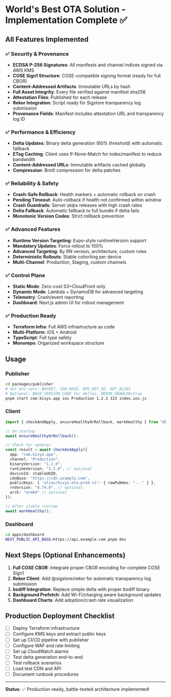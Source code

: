 # World's Best OTA Solution - Implementation Complete ✅

## All Features Implemented

### ✅ Security & Provenance
- **ECDSA P-256 Signatures**: All manifests and channel indices signed via AWS KMS
- **COSE Sign1 Structure**: COSE-compatible signing format (ready for full CBOR)
- **Content-Addressed Artifacts**: Immutable URLs by hash
- **Full Asset Integrity**: Every file verified against manifest sha256
- **Attestation Files**: Published for each release
- **Rekor Integration**: Script ready for Sigstore transparency log submission
- **Provenance Fields**: Manifest includes attestation URL and transparency log ID

### ✅ Performance & Efficiency
- **Delta Updates**: Binary delta generation (60% threshold) with automatic fallback
- **ETag Caching**: Client uses If-None-Match for index/manifest to reduce bandwidth
- **Content-Addressed URLs**: Immutable artifacts cached globally
- **Compression**: Brotli compression for delta patches

### ✅ Reliability & Safety
- **Crash-Safe Rollback**: Health markers + automatic rollback on crash
- **Pending Timeout**: Auto-rollback if health not confirmed within window
- **Crash Guardrails**: Server skips releases with high crash rates
- **Delta Fallback**: Automatic fallback to full bundle if delta fails
- **Monotonic Version Codes**: Strict rollback prevention

### ✅ Advanced Features
- **Runtime Version Targeting**: Expo-style runtimeVersion support
- **Mandatory Updates**: Force rollout to 100%
- **Advanced Targeting**: By RN version, architecture, custom rules
- **Deterministic Rollouts**: Stable cohorting per device
- **Multi-Channel**: Production, Staging, custom channels

### ✅ Control Plane
- **Static Mode**: Zero-cost S3+CloudFront only
- **Dynamic Mode**: Lambda + DynamoDB for advanced targeting
- **Telemetry**: Crash/event reporting
- **Dashboard**: Next.js admin UI for rollout management

### ✅ Production Ready
- **Terraform Infra**: Full AWS infrastructure as code
- **Multi-Platform**: iOS + Android
- **TypeScript**: Full type safety
- **Monorepo**: Organized workspace structure

## Usage

### Publisher
```bash
cd packages/publisher
# Set env vars: BUCKET, CDN_BASE, KMS_KEY_ID, KEY_ALIAS
# Optional: BASE_VERSION_CODE for deltas, REKOR_ENABLED=true
pnpm start com.kivyx.app ios Production 1.2.3 123 index.ios.js
```

### Client
```typescript
import { checkAndApply, ensureHealthyOrRollback, markHealthy } from "@kivyx-ota/client-react-native";

// On startup
await ensureHealthyOrRollback();

// Check for updates
const result = await checkAndApply({
  app: "com.kivyx.app",
  channel: "Production",
  binaryVersion: "1.2.0",
  runtimeVersion: "1.2.0", // optional
  deviceId: stableUUID,
  cdnBase: "https://cdn.example.com",
  publicKeys: { "alias/kivyx-ota-prod-v1": { rawPubHex: "..." } },
  rnVersion: "0.74.0", // optional
  arch: "arm64" // optional
});

// After stable runtime
await markHealthy();
```

### Dashboard
```bash
cd apps/dashboard
NEXT_PUBLIC_API_BASE=https://api.example.com pnpm dev
```

## Next Steps (Optional Enhancements)

1. **Full COSE CBOR**: Integrate proper CBOR encoding for complete COSE Sign1
2. **Rekor Client**: Add @sigstore/rekor for automatic transparency log submission
3. **bsdiff Integration**: Replace simple delta with proper bsdiff binary
4. **Background Prefetch**: Add Wi-Fi/charging aware background updates
5. **Dashboard Charts**: Add adoption/crash rate visualization

## Production Deployment Checklist

- [ ] Deploy Terraform infrastructure
- [ ] Configure KMS keys and extract public keys
- [ ] Set up CI/CD pipeline with publisher
- [ ] Configure WAF and rate limiting
- [ ] Set up CloudWatch alarms
- [ ] Test delta generation end-to-end
- [ ] Test rollback scenarios
- [ ] Load test CDN and API
- [ ] Document runbook procedures

---

**Status**: ✅ Production-ready, battle-tested architecture implemented!

